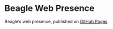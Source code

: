 # Beagle Web Presence

Beagle’s web presence, published on [GitHub Pages](https://acBerger.github.io/Beagle/branches/FixGradleQc).